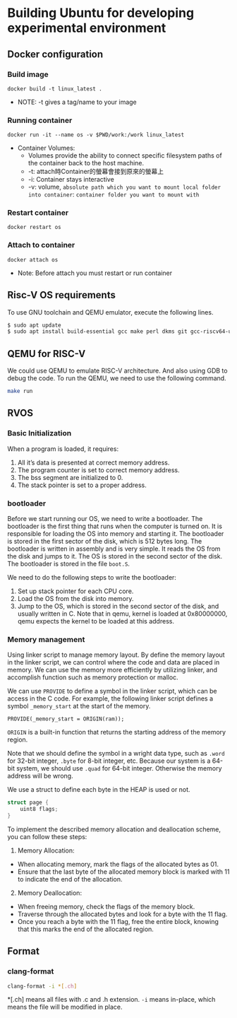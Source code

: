 # Building Ubuntu for developing experimental environment

## Docker configuration
### Build image
`docker build -t linux_latest .`

* NOTE: -t gives a tag/name to your image

### Running container
`docker run -it --name os -v $PWD/work:/work linux_latest`
* Container Volumes: 
    * Volumes provide the ability to connect specific filesystem paths of the container back to the host machine.
    * -t: attach時Container的螢幕會接到原來的螢幕上
    * -i: Container stays interactive
    * -v: volume, `absolute path which you want to mount local folder into container`: `container folder you want to mount with`

### Restart container
`docker restart os`

### Attach to container
`docker attach os`
* Note: Before attach you must restart or run container

## Risc-V OS requirements
To use GNU toolchain and QEMU emulator, execute the following lines.
```bash
$ sudo apt update
$ sudo apt install build-essential gcc make perl dkms git gcc-riscv64-unknown-elf gdb-multiarch qemu-system-misc
```

## QEMU for RISC-V
We could use QEMU to emulate RISC-V architecture. And also using GDB to debug the code.
To run the QEMU, we need to use the following command.
```bash
make run
```

## RVOS
### Basic Initialization
When a program is loaded, it requires:
1. All it’s data is presented at correct memory address.
2. The program counter is set to correct memory address.
3. The bss segment are initialized to 0.
4. The stack pointer is set to a proper address.

### bootloader
Before we start running our OS, we need to write a bootloader. 
The bootloader is the first thing that runs when the computer is turned on. 
It is responsible for loading the OS into memory and starting it. 
The bootloader is stored in the first sector of the disk, which is 512 bytes long. 
The bootloader is written in assembly and is very simple. It reads the OS from the disk and jumps to it. 
The OS is stored in the second sector of the disk. The bootloader is stored in the file `boot.S`.

We need to do the following steps to write the bootloader:
1. Set up stack pointer for each CPU core.
2. Load the OS from the disk into memory.
3. Jump to the OS, which is stored in the second sector of the disk, and usually written in C. Note that in qemu, kernel is loaded at 0x80000000, qemu expects the kernel to be loaded at this address.

### Memory management
Using linker script to manage memory layout.
By define the memory layout in the linker script, we can control where the code and data are placed in memory.
We can use the memory more efficiently by utilizing linker, and accomplish function such as memory protection or malloc.

We can use `PROVIDE` to define a symbol in the linker script, which can be access in the C code.
For example, the following linker script defines a symbol `_memory_start` at the start of the memory.
```ld
PROVIDE(_memory_start = ORIGIN(ram));
```
`ORIGIN` is a built-in function that returns the starting address of the memory region.

Note that we should define the symbol in a wright data type, such as `.word` for 32-bit integer, `.byte` for 8-bit integer, etc.
Because our system is a 64-bit system, we should use `.quad` for 64-bit integer. Otherwise the memory address will be wrong.

We use a struct to define each byte in the HEAP is used or not.
```c
struct page {
    uint8 flags;
}
```

To implement the described memory allocation and deallocation scheme, you can follow these steps:
1. Memory Allocation:
* When allocating memory, mark the flags of the allocated bytes as 01.
* Ensure that the last byte of the allocated memory block is marked with 11 to indicate the end of the allocation.

2. Memory Deallocation:
* When freeing memory, check the flags of the memory block.
* Traverse through the allocated bytes and look for a byte with the 11 flag.
* Once you reach a byte with the 11 flag, free the entire block, knowing that this marks the end of the allocated region.

## Format
### clang-format
```bash
clang-format -i *[.ch]
```
*[.ch] means all files with .c and .h extension.
`-i` means in-place, which means the file will be modified in place.
